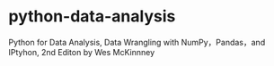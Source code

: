 # python-data-analysis
Python for Data Analysis, Data Wrangling with NumPy，Pandas，and IPtyhon, 2nd Editon by Wes McKinnney
